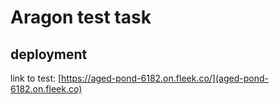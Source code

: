 # Aragon test task

## deployment

link to test: [https://aged-pond-6182.on.fleek.co/](aged-pond-6182.on.fleek.co)
